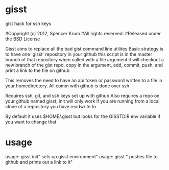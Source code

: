 gisst
====

gist hack for ssh keys

#Copyright (c) 2012, Spencer Krum
#All rights reserved.
#Released under the BSD License

 Gisst aims to replace all the bad gist command line utilites
 Basic strategy is to have one 'gisst' repository in your github 
 this script is in the master branch of that repository
 when called with a file argument it will checkout a new branch of
 the gist repo, copy in the argument, add, commit, push, and print 
 a link to the file on github

 This removes the need to have an api token or password written to
 a file in your homedirectory. All comm with github is done over ssh

 Requires ssh, git, and ssh keys set up with github
 Also requires a repo on your github named gisst, init will only
 work if you are running from a local clone of a repository you have
 readwrite to

 By default it uses $HOME/.gisst but looks for the GISSTDIR env 
 variable if you want to change that

usage
=====


  usage: gisst init"
  sets up gisst environment"
  usage: gisst <filename>"
  pushes file to github and prints out a link to it"

